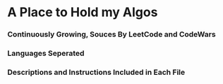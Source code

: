# A Place to Hold my Algos
### Continuously Growing, Souces By LeetCode and CodeWars
### Languages Seperated
### Descriptions and Instructions Included in Each File